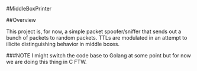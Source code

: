 #MiddleBoxPrinter


##Overview

This project is, for now, a simple packet spoofer/sniffer that 
sends out a bunch of packets to random packets. TTLs are 
modulated in an attempt to illicite distinguishing behavior
in middle boxes.

###NOTE
I might switch the code base to Golang at some point but for now we are
doing this thing in C FTW.